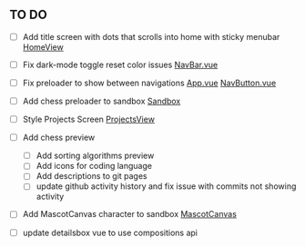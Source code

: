 ## TO DO 

- [ ] Add title screen with dots that scrolls into home with sticky menubar [HomeView](./views/HomeView.vue)
- [ ] Fix dark-mode toggle reset color issues [NavBar.vue](./components/NavBar.vue)
- [ ] Fix preloader to show between navigations [App.vue](App.vue) [NavButton.vue](./components/NavButton.vue)
- [ ] Add chess preloader to sandbox [Sandbox](./views/Sandbox.vue)
- [ ] Style Projects Screen [ProjectsView](./views/ProjectsView.vue)
- [ ] Add chess preview
    - [ ] Add sorting algorithms preview
    - [ ] Add icons for coding language
    - [ ] Add descriptions to git pages
    - [ ] update github activity history and fix issue with commits not showing activity
- [ ] Add MascotCanvas character to sandbox [MascotCanvas](./components/MascotCanvas.vue)

- [ ] update detailsbox vue to use compositions api
